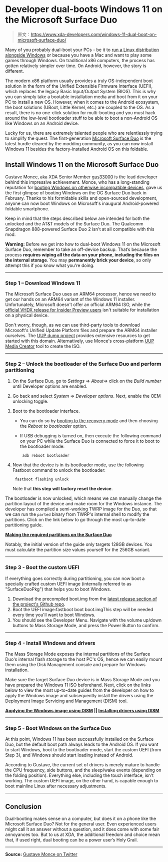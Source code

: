 # Developer dual-boots Windows 11 on the Microsoft Surface Duo

> 原文：<https://www.xda-developers.com/windows-11-dual-boot-on-microsoft-surface-duo/>

Many of you probably dual-boot your PCs - be it to [run a Linux distribution alongside Windows](https://www.xda-developers.com/dual-boot-windows-11-linux/) or because you have a Mac and want to play some games through Windows. On traditional x86 computers, the process has gotten relatively simpler over time. On Android, however, the story is different.

The modern x86 platform usually provides a truly OS-independent boot solution in the form of the Unified Extensible Firmware Interface (UEFI), which replaces the legacy Basic Input/Output System (BIOS). This is why you can simply take a bootable installation media and boot from it on your PC to install a new OS. However, when it comes to the Android ecosystem, the boot solutions (UBoot, Little Kernel, etc.) are coupled to the OS. As a result, there is no one-click solution for multi-booting and you must hack around the low-level bootloader stuff to be able to boot a non-Android OS like Windows on an Android device.

Lucky for us, there are extremely talented people who are relentlessly trying to simplify the quest. The first-generation [Microsoft Surface Duo](https://www.xda-developers.com/microsoft-surface-duo-review/) is the latest hurdle cleared by the modding community, as you can now install Windows 11 besides the factory-installed Android OS on this foldable.

## Install Windows 11 on the Microsoft Surface Duo

Gustave Monce, aka XDA Senior Member [gus33000](https://forum.xda-developers.com/m/gus33000.7651894/) is the lead developer behind this impressive achievement. Monce, who has a long-standing reputation for [booting Windows on otherwise incompatible devices](https://www.xda-developers.com/windows-11-on-lumia-950-xl-raspberry-pi-4/), gave us the first glimpse of booting Windows on the OG Surface Duo back in February. Thanks to his formidable skills and open-sourced development, anyone can now boot Windows on Microsoft's inaugural Android-powered foldable smartphone.

Keep in mind that the steps described below are intended for both the unlocked and the AT&T models of the Surface Duo. The Qualcomm Snapdragon 888-powered Surface Duo 2 isn't at all compatible with this mod.

**Warning:** Before we get into how to dual-boot Windows 11 on the Microsoft Surface Duo, remember to take an off-device backup. That’s because the process **requires wiping all the data on your phone, including the files on the internal storage**. You may **permanently brick your device**, so only attempt this if you know what you're doing.

* * *

### Step 1 – Download Windows 11

The Microsoft Surface Duo uses an ARM64 processor, hence we need to get our hands on an ARM64 variant of the Windows 11 installer. Unfortunately, Microsoft doesn't offer an official ARM64 ISO, while the [official VHDX release for Insider Preview users](https://www.microsoft.com/en-us/software-download/windowsinsiderpreviewARM64) isn't suitable for installation on a physical device.

Don't worry, though, as we can use third-party tools to download Microsoft's Unified Update Platform files and prepare the ARM64 installer ourselves. The [UUP dump project](https://uupdump.net/) provides extensive resources to get started with this domain. Alternatively, use Monce's cross-platform [UUP Media Creator](https://github.com/gus33000/UUPMediaCreator) tool to create the ISO.

* * *

### Step 2 – Unlock the bootloader of the Surface Duo and perform partitioning

1.  On the Surface Duo, go to *Settings* => *About*=> click on the *Build number* until Developer options are enabled.
2.  Go back and select *System* => *Developer options*. Next, enable the OEM unlocking toggle.
3.  Boot to the bootloader interface.
    *   You can do so by [booting to the recovery mode](https://support.microsoft.com/en-us/surface/recover-surface-duo-if-it-won-t-start-1e6fb3cf-4e24-92a8-bc05-4984274bc6a4#ID0EDD=Surface_Duo) and then choosing the *Reboot to bootloader* option.
    *   If USB debugging is turned on, then execute the following command on your PC while the Surface Duo is connected to force it to boot to the bootloader mode:

        ```
         adb reboot bootloader 
        ```

4.  Now that the device is in its bootloader mode, use the following Fastboot command to unlock the bootloader:

    ```
     fastboot flashing unlock 
    ```

    Note that **this step will factory reset the device**.

The bootloader is now unlocked, which means we can manually change the partition layout of the device and make room for the Windows instance. The developer has compiled a semi-working TWRP image for the Duo, so that we can run the `parted` binary from TWRP's internal shell to modify the partitions. Click on the link below to go through the most up-to-date partitioning guide.

**[Making the required partitions on the Surface Duo](https://github.com/WOA-Project/SurfaceDuo-Guides/blob/main/InstallWindows.md#making-the-partitions)**

Notably, the initial version of the guide only targets 128GB devices. You must calculate the partition size values yourself for the 256GB variant.

* * *

### Step 3 - Boot the custom UEFI

If everything goes correctly during partitioning, you can now boot a specially crafted custom UEFI image (internally referred to as "SurfaceDuoPkg") that helps you to boot Windows.

1.  Download the precompiled boot.img from the [latest release section of the project's Github repo](https://github.com/WOA-Project/SurfaceDuoPkg/releases/latest).
2.  Boot the UEFI image:fastboot boot boot.imgThis step will be needed every time you'll want to boot Windows.
3.  You should see the Developer Menu. Navigate with the volume up/down buttons to Mass Storage Mode, and press the Power Button to confirm.

* * *

### Step 4 - Install Windows and drivers

The Mass Storage Mode exposes the internal partitions of the Surface Duo's internal flash storage to the host PC's OS, hence we can easily mount them using the Disk Management console and prepare for Windows installation.

Make sure the target Surface Duo device is in Mass Storage Mode and you have prepared the Windows 11 ISO beforehand. Next, click on the links below to view the most up-to-date guides from the developer on how to apply the Windows image and subsequently install the drivers using the Deployment Image Servicing and Management (DISM) tool.

**[Applying the Windows image using DISM](https://github.com/WOA-Project/SurfaceDuo-Guides/blob/main/InstallWindows.md#installing-windows) || [Installing drivers using DISM](https://github.com/WOA-Project/SurfaceDuo-Guides/blob/main/InstallWindows.md#installing-the-drivers)**

* * *

### Step 5 - Boot Windows on the Surface Duo

At this point, Windows 11 has been successfully installed on the Surface Duo, but the default boot path always leads to the Android OS. If you want to start Windows, boot to the bootloader mode, start the custom UEFI (from Step 3), and Windows should start loading instead of Android.

According to Gustave, the current set of drivers is merely mature to handle the CPU frequency, side buttons, and the sleep/wake events (depending on the folding position). Everything else, including the touch interface, isn't working. The custom UEFI image, on the other hand, is capable enough to boot mainline Linux after necessary adjustments.

* * *

## Conclusion

Dual-booting makes sense on a computer, but does it on a phone like the Microsoft Surface Duo? Not for the general user. Even experienced users might call it an answer without a question, and it does come with some fair annoyances too. But to us at XDA, the additional freedom and choice mean that, if used right, dual booting can be a power user’s Holy Grail.

* * *

**Source:** [Gustave Monce on Twitter](https://twitter.com/gus33000/status/1501990271436967941)